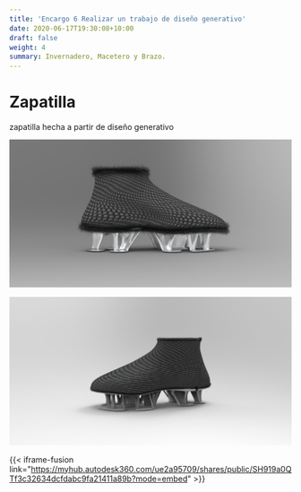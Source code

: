 ```yaml
---
title: 'Encargo 6 Realizar un trabajo de diseño generativo'
date: 2020-06-17T19:30:08+10:00
draft: false
weight: 4
summary: Invernadero, Macetero y Brazo.
---
```


# <a name="top"></a> Zapatilla

zapatilla hecha a partir de diseño generativo 

![Imagen Simple](/img/z1.jpg)

![Imagen Simple](/img/z2.jpg)


{{< iframe-fusion link="https://myhub.autodesk360.com/ue2a95709/shares/public/SH919a0QTf3c32634dcfdabc9fa21411a89b?mode=embed" >}}

